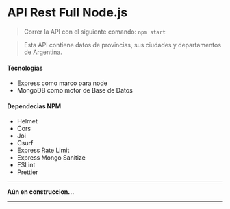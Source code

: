 # API Rest Full Node.js

>Correr la API con el siguiente comando: `npm start`

>Esta API contiene datos de provincias, sus ciudades y departamentos de Argentina.

#### Tecnologias

* Express como marco para node
* MongoDB como motor de Base de Datos

#### Dependecias NPM
* Helmet
* Cors
* Joi
* Csurf
* Express Rate Limit
* Express Mongo Sanitize
* ESLint
* Prettier
___
**Aún en construccion...**
___
